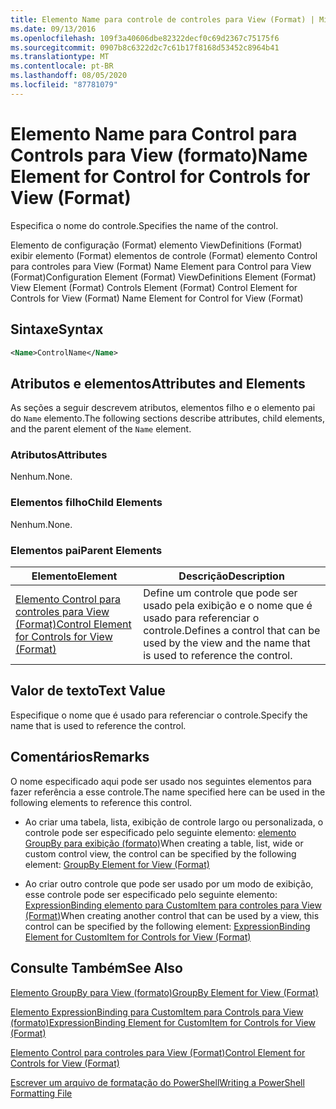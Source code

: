 ```yaml
---
title: Elemento Name para controle de controles para View (Format) | Microsoft Docs
ms.date: 09/13/2016
ms.openlocfilehash: 109f3a40606dbe82322decf0c69d2367c75175f6
ms.sourcegitcommit: 0907b8c6322d2c7c61b17f8168d53452c8964b41
ms.translationtype: MT
ms.contentlocale: pt-BR
ms.lasthandoff: 08/05/2020
ms.locfileid: "87781079"
---
```

# <a name="name-element-for-control-for-controls-for-view-format"></a><span data-ttu-id="7fd19-102">Elemento Name para Control para Controls para View (formato)</span><span class="sxs-lookup"><span data-stu-id="7fd19-102">Name Element for Control for Controls for View (Format)</span></span>

<span data-ttu-id="7fd19-103">Especifica o nome do controle.</span><span class="sxs-lookup"><span data-stu-id="7fd19-103">Specifies the name of the control.</span></span>

<span data-ttu-id="7fd19-104">Elemento de configuração (Format) elemento ViewDefinitions (Format) exibir elemento (Format) elementos de controle (Format) elemento Control para controles para View (Format) Name Element para Control para View (Format)</span><span class="sxs-lookup"><span data-stu-id="7fd19-104">Configuration Element (Format) ViewDefinitions Element (Format) View Element (Format) Controls Element (Format) Control Element for Controls for View (Format) Name Element for Control for View (Format)</span></span>

## <a name="syntax"></a><span data-ttu-id="7fd19-105">Sintaxe</span><span class="sxs-lookup"><span data-stu-id="7fd19-105">Syntax</span></span>

```xml
<Name>ControlName</Name>
```

## <a name="attributes-and-elements"></a><span data-ttu-id="7fd19-106">Atributos e elementos</span><span class="sxs-lookup"><span data-stu-id="7fd19-106">Attributes and Elements</span></span>

<span data-ttu-id="7fd19-107">As seções a seguir descrevem atributos, elementos filho e o elemento pai do `Name` elemento.</span><span class="sxs-lookup"><span data-stu-id="7fd19-107">The following sections describe attributes, child elements, and the parent element of the `Name` element.</span></span>

### <a name="attributes"></a><span data-ttu-id="7fd19-108">Atributos</span><span class="sxs-lookup"><span data-stu-id="7fd19-108">Attributes</span></span>

<span data-ttu-id="7fd19-109">Nenhum.</span><span class="sxs-lookup"><span data-stu-id="7fd19-109">None.</span></span>

### <a name="child-elements"></a><span data-ttu-id="7fd19-110">Elementos filho</span><span class="sxs-lookup"><span data-stu-id="7fd19-110">Child Elements</span></span>

<span data-ttu-id="7fd19-111">Nenhum.</span><span class="sxs-lookup"><span data-stu-id="7fd19-111">None.</span></span>

### <a name="parent-elements"></a><span data-ttu-id="7fd19-112">Elementos pai</span><span class="sxs-lookup"><span data-stu-id="7fd19-112">Parent Elements</span></span>

|<span data-ttu-id="7fd19-113">Elemento</span><span class="sxs-lookup"><span data-stu-id="7fd19-113">Element</span></span>|<span data-ttu-id="7fd19-114">Descrição</span><span class="sxs-lookup"><span data-stu-id="7fd19-114">Description</span></span>|
|-------------|-----------------|
|[<span data-ttu-id="7fd19-115">Elemento Control para controles para View (Format)</span><span class="sxs-lookup"><span data-stu-id="7fd19-115">Control Element for Controls for View (Format)</span></span>](./control-element-for-controls-for-view-format.md)|<span data-ttu-id="7fd19-116">Define um controle que pode ser usado pela exibição e o nome que é usado para referenciar o controle.</span><span class="sxs-lookup"><span data-stu-id="7fd19-116">Defines a control that can be used by the view and the name that is used to reference the control.</span></span>|

## <a name="text-value"></a><span data-ttu-id="7fd19-117">Valor de texto</span><span class="sxs-lookup"><span data-stu-id="7fd19-117">Text Value</span></span>

<span data-ttu-id="7fd19-118">Especifique o nome que é usado para referenciar o controle.</span><span class="sxs-lookup"><span data-stu-id="7fd19-118">Specify the name that is used to reference the control.</span></span>

## <a name="remarks"></a><span data-ttu-id="7fd19-119">Comentários</span><span class="sxs-lookup"><span data-stu-id="7fd19-119">Remarks</span></span>

<span data-ttu-id="7fd19-120">O nome especificado aqui pode ser usado nos seguintes elementos para fazer referência a esse controle.</span><span class="sxs-lookup"><span data-stu-id="7fd19-120">The name specified here can be used in the following elements to reference this control.</span></span>

- <span data-ttu-id="7fd19-121">Ao criar uma tabela, lista, exibição de controle largo ou personalizada, o controle pode ser especificado pelo seguinte elemento: [elemento GroupBy para exibição (formato)](./groupby-element-for-view-format.md)</span><span class="sxs-lookup"><span data-stu-id="7fd19-121">When creating a table, list, wide or custom control view, the control can be specified by the following element: [GroupBy Element for View (Format)](./groupby-element-for-view-format.md)</span></span>

- <span data-ttu-id="7fd19-122">Ao criar outro controle que pode ser usado por um modo de exibição, esse controle pode ser especificado pelo seguinte elemento: [ExpressionBinding elemento para CustomItem para controles para View (Format)](./expressionbinding-element-for-customitem-for-controls-for-view-format.md)</span><span class="sxs-lookup"><span data-stu-id="7fd19-122">When creating another control that can be used by a view, this control can be specified by the following element: [ExpressionBinding Element for CustomItem for Controls for View (Format)](./expressionbinding-element-for-customitem-for-controls-for-view-format.md)</span></span>

## <a name="see-also"></a><span data-ttu-id="7fd19-123">Consulte Também</span><span class="sxs-lookup"><span data-stu-id="7fd19-123">See Also</span></span>

[<span data-ttu-id="7fd19-124">Elemento GroupBy para View (formato)</span><span class="sxs-lookup"><span data-stu-id="7fd19-124">GroupBy Element for View (Format)</span></span>](./groupby-element-for-view-format.md)

[<span data-ttu-id="7fd19-125">Elemento ExpressionBinding para CustomItem para Controls para View (formato)</span><span class="sxs-lookup"><span data-stu-id="7fd19-125">ExpressionBinding Element for CustomItem for Controls for View (Format)</span></span>](./expressionbinding-element-for-customitem-for-controls-for-view-format.md)

[<span data-ttu-id="7fd19-126">Elemento Control para controles para View (Format)</span><span class="sxs-lookup"><span data-stu-id="7fd19-126">Control Element for Controls for View (Format)</span></span>](./control-element-for-controls-for-view-format.md)

[<span data-ttu-id="7fd19-127">Escrever um arquivo de formatação do PowerShell</span><span class="sxs-lookup"><span data-stu-id="7fd19-127">Writing a PowerShell Formatting File</span></span>](./writing-a-powershell-formatting-file.md)
